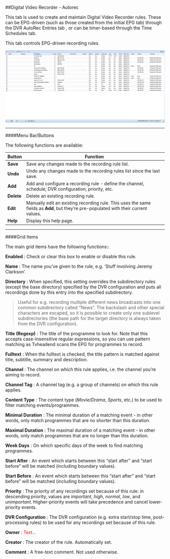 ##Digital Video Recorder - Autorec

This tab is used to create and maintain Digital Video Recorder rules.
These can be EPG-driven (such as those created from the initial EPG tab)
through the DVR AutoRec Entries tab , or can be timer-based through the
Time Schedules tab.

This tab controls EPG-driven recording rules.

!['Autorec' Tab](docresources/dvrautorecentries.png)

---

####Menu Bar/Buttons

The following functions are available:

Button       | Function
-------------|----------
**Save**     | Save any changes made to the recording rule list.
**Undo**     | Undo any changes made to the recording rules list since the last save.
**Add**      | Add and configure a recording rule - define the channel, schedule, DVR configuration, priority, etc.
**Delete**   | Delete an existing recording rule.
**Edit**     | Manually edit an existing recording rule. This uses the same fields as **Add**, but they’re pre-populated with their current values.
**Help**     | Display this help page.

---

####Grid Items

The main grid items have the following functions::

**Enabled**
: Check or clear this box to enable or disable this rule.

**Name**
: The name you’ve given to the rule, e.g. ‘Stuff involving Jeremy
Clarkson’.

**Directory**
: When specified, this setting overrides the subdirectory rules (except
the base directory) specified by the DVR configuration and puts all
recordings done by this entry into the specified subdirectory. 

> Useful for e.g. recording multiple different news broadcasts into one common
> subdirectory called “News”. The backslash and other special characters
> are escaped, so it is possible to create only one sublevel
> subdirectories (the base path for the target directory is always taken
> from the DVR configuration).

**Title (Regexp)**
: The title of the programme to look for. Note that this accepts
case-insensitive regular expressions, so you can use pattern matching as
Tvheadend scans the EPG for programmes to record.

**Fulltext**
: When the fulltext is checked, the title pattern is matched against
title, subtitle, summary and description.

**Channel**
: The channel on which this rule applies, i.e. the channel you’re aiming
to record.

**Channel Tag**
: A channel tag (e.g. a group of channels) on which this rule applies.

**Content Type**
: The content type (*Movie/Drama*, *Sports*, etc.) to be used to filter
matching events/programmes.

**Minimal Duration**
: The minimal duration of a matching event - in other words, only match
programmes that are no shorter than this duration.

**Maximal Duration**
: The maximal duration of a matching event - in other words, only match
programmes that are no longer than this duration.

**Week Days**
: On which specific days of the week to find matching programmes.

**Start After**
: An event which starts between this “start after” and “start before” will
be matched (including boundary values).

**Start Before**
: An event which starts between this “start after” and “start before” will
be matched (including boundary values).

**Priority**
: The priority of any recordings set because of this rule: in descending 
priority, values are *important*, *high*, *normal*, *low*, and *unimportant*.
Higher-priority events will take precedence and cancel lower-priority events.

**DVR Configuration**
: The DVR configuration (e.g. extra start/stop time, post-processing
rules) to be used for any recordings set because of this rule.

**Owner**
: <font color=red>Text...</font>

**Creator**
: The creator of the rule. Automatically set.

**Comment**
: A free-text comment. Not used otherwise.

